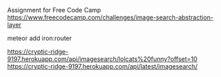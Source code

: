 Assignment for Free Code Camp https://www.freecodecamp.com/challenges/image-search-abstraction-layer

meteor add iron:router

https://cryptic-ridge-9197.herokuapp.com/api/imagesearch/lolcats%20funny?offset=10
https://cryptic-ridge-9197.herokuapp.com/api/latest/imagesearch/
